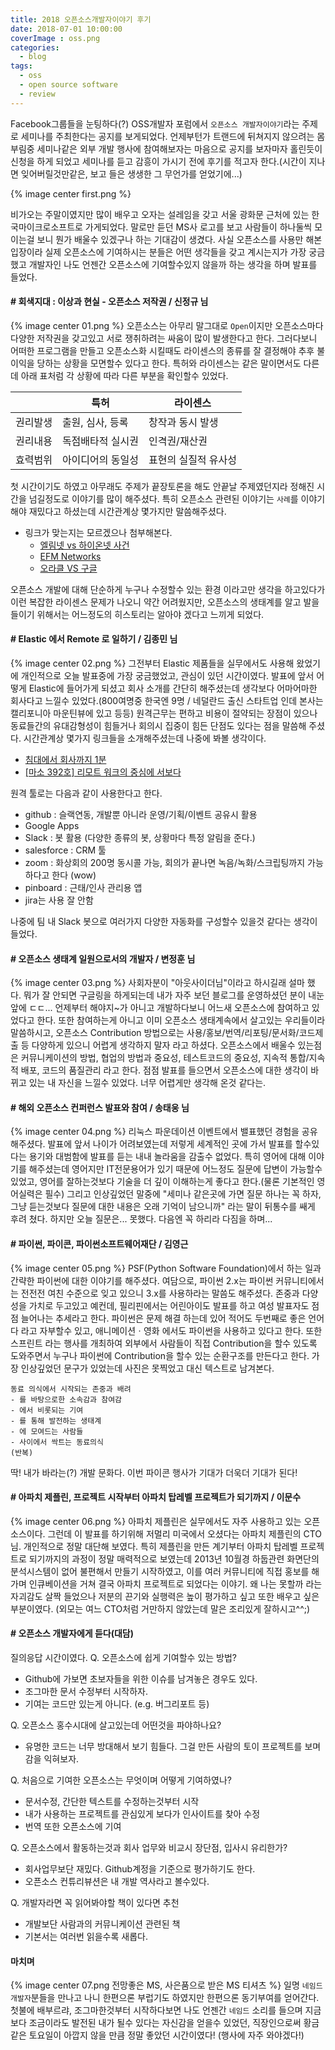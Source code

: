 ```yaml
---
title: 2018 오픈소스개발자이야기 후기
date: 2018-07-01 10:00:00
coverImage : oss.png
categories:
  - blog
tags:
  - oss
  - open source software
  - review
---
```

Facebook그룹들을 눈팅하다(?) OSS개발자 포럼에서 `오픈소스 개발자이야기`라는 주제로 세미나를 주최한다는 공지를 보게되었다. 언제부턴가 트랜드에 뒤쳐지지 않으려는 몸부림중 세미나같은 외부 개발 행사에 참여해보자는 마음으로 공지를 보자마자 홀린듯이 신청을 하게 되었고<!-- more --> 세미나를 듣고 감흥이 가시기 전에 후기를 적고자 한다.(시간이 지나면 잊어버릴것만같은, 보고 들은 생생한 그 무언가를 얻었기에...)

{% image center first.png %}

비가오는 주말이였지만 많이 배우고 오자는 설레임을 갖고 서울 광화문 근처에 있는 한국마이크로소프트로 가게되었다. 말로만 듣던 MS사 로고를 보고 사람들이 하나둘씩 모이는걸 보니 뭔가 배울수 있겠구나 하는 기대감이 생겼다. 사실 오픈소스를 사용만 해본 입장이라 실제 오픈소스에 기여하시는 분들은 어떤 생각들을 갖고 계시는지가 가장 궁금했고 개발자인 나도 언젠간 오픈소스에 기여할수있지 않을까 하는 생각을 하며 발표를 들었다.

#### # 회색지대 : 이상과 현실 - 오픈소스 저작권 / 신정규 님
{% image center 01.png %}
오픈소스는 아무리 말그대로 `Open`이지만 오픈소스마다 다양한 저작권을 갖고있고 서로 쟁취하려는 싸움이 많이 발생한다고 한다. 그러다보니 어떠한 프로그램을 만들고 오픈소스화 시킬때도 라이센스의 종류를 잘 결정해야 추후 불이익을 당하는 상황을 모면할수 있다고 한다. 특허와 라이센스는 같은 말이면서도 다른데 아래 표처럼 각 상황에 따라 다른 부분을 확인할수 있었다.

| | 특허 | 라이센스 |
| --- | --- | --- |
| 권리발생 | 출원, 심사, 등록 | 창작과 동시 발생 |
| 권리내용 | 독점배타적 실시권 | 인격권/재산권 |
| 효력범위 | 아이디어의 동일성 | 표현의 실질적 유사성 |

첫 시간이기도 하였고 아무래도 주제가 끝장토론을 해도 안끝날 주제였던지라 정해진 시간을 넘길정도로 이야기를 많이 해주셨다. 특히 오픈소스 관련된 이야기는 `사례`를 이야기 해야 재밌다고 하셨는데 시간관계상 몇가지만 말씀해주셨다.
- 링크가 맞는지는 모르겠으나 첨부해본다.
  - [엘림넷 vs 하이온넷 사건](https://ko.wikipedia.org/wiki/%EC%97%98%EB%A6%BC%EB%84%B7%EA%B3%BC_%ED%95%98%EC%9D%B4%EC%98%A8%EB%84%B7_%EC%82%AC%EA%B1%B4)
  - [EFM Networks](https://namu.wiki/w/EFM%20%EB%84%A4%ED%8A%B8%EC%9B%8D%EC%8A%A4#s-3.3)
  - [오라클 VS 구글](https://www.oss.kr/oss_guide/show/5a251739-761d-4199-a2ce-a6103f6b7ca0)

오픈소스 개발에 대해 단순하게 누구나 수정할수 있는 환경 이라고만 생각을 하고있다가 이런 복잡한 라이센스 문제가 나오니 약간 어려웠지만, 오픈소스의 생태계를 알고 발을 들이기 위해서는 어느정도의 히스토리는 알아야 겠다고 느끼게 되었다.

#### # Elastic 에서 Remote 로 일하기 / 김종민 님
{% image center 02.png %}
그전부터 Elastic 제품들을 실무에서도 사용해 왔었기에 개인적으로 오늘 발표중에 가장 궁금했었고, 관심이 있던 시간이였다. 발표에 앞서 어떻게 Elastic에 들어가게 되셨고 회사 소개를 간단히 해주셨는데 생각보다 어마어마한 회사다고 느낄수 있었다.(800여명중 한국엔 9명 / 네덜란드 출신 스타트업 인데 본사는 캘리포니아 마운틴뷰에 있고 등등)
원격근무는 편하고 비용이 절약되는 장점이 있으나 동료들간의 유대감형성이 힘들거나 회의시 집중이 힘든 단점도 있다는 점을 말씀해 주셨다. 
시간관계상 몇가지 링크들을 소개해주셨는데 나중에 봐볼 생각이다.
- [침대에서 회사까지 1분](https://www.youtube.com/watch?v=dx65VsvWsuM)
- [[마소 392호] 리모트 워크의 중심에 서보다](http://it.chosun.com/site/data/html_dir/2018/05/03/2018050385084.html)

원격 툴로는 다음과 같이 사용한다고 한다.
- github : 슬랙연동, 개발뿐 아니라 운영/기획/이벤트 공유시 활용
- Google Apps
- Slack : 봇 활용 (다양한 종류의 봇, 상황마다 특정 알림을 준다.)
- salesforce : CRM 툴
- zoom : 화상회의 200명 동시콜 가능, 회의가 끝나면 녹음/녹화/스크립팅까지 가능하다고 한다 (wow)
- pinboard : 근태/인사 관리용 앱
- jira는 사용 잘 안함

나중에 팀 내 Slack 봇으로 여러가지 다양한 자동화를 구성할수 있을것 같다는 생각이 들었다.

#### # 오픈소스 생태계 일원으로서의 개발자 / 변정훈 님
{% image center 03.png %}
사회자분이 "아웃사이더님"이라고 하시길래 설마 했다. 뭐가 잘 안되면 구글링을 하게되는데 내가 자주 보던 블로그를 운영하셨던 분이 내눈앞에 ㄷㄷ...
언제부터 해야지~가 아니고 개발하다보니 어느새 오픈소스에 참여하고 있었다고 한다. 또한 참여하는게 아니고 이미 오픈소스 생태계속에서 살고있는 우리들이라 말씀하시고, 오픈소스 Contribution 방법으로는 사용/홍보/번역/리포팅/문서화/코드제출 등 다양하게 있으니 어렵게 생각하지 말자 라고 하셨다. 오픈소스에서 배울수 있는점은 커뮤니케이션의 방법, 협업의 방법과 중요성, 테스트코드의 중요성, 지속적 통합/지속적 배포, 코드의 품질관리 라고 한다. 
점점 발표를 들으면서 오픈소스에 대한 생각이 바뀌고 있는 내 자신을 느낄수 있었다. 너무 어렵게만 생각해 온것 같다는.

#### # 해외 오픈소스 컨퍼런스 발표와 참여 / 송태웅 님
{% image center 04.png %}
리눅스 파운데이션 이벤트에서 밸표했던 경험을 공유해주셨다. 발표에 앞서 나이가 어려보였는데 저렇게 세계적인 곳에 가서 발표를 할수있다는 용기와 대범함에 발표를 듣는 내내 놀라움을 감출수 없었다.
특히 영어에 대해 이야기를 해주셨는데 영어지만 IT전문용어가 있기 때문에 어느정도 질문에 답변이 가능할수 있었고, 영어를 잘하는것보다 기술을 더 깊이 이해하는게 좋다고 한다.(물론 기본적인 영어실력은 필수) 그리고 인상깊었던 말중에 "세미나 같은곳에 가면 질문 하나는 꼭 하자, 그냥 듣는것보다 질문에 대한 내용은 오래 기억이 남으니까" 라는 말이 뒤통수를 쌔게 후려 쳤다. 하지만 오늘 질문은... 못했다. 다음엔 꼭 하리라 다짐을 하며...

#### # 파이썬, 파이콘, 파이썬소프트웨어재단  / 김영근
{% image center 05.png %}
PSF(Python Software Foundation)에서 하는 일과 간략한 파이썬에 대한 이야기를 해주셨다.
여담으로, 파이썬 2.x는 파이썬 커뮤니티에서는 전전전 여친 수준으로 잊고 있으니 3.x를 사용하라는 말씀도 해주셨다. 존중과 다양성을 가치로 두고있고 예컨데, 필리핀에서는 어린아이도 발표를 하고 여성 발표자도 점점 늘어나는 추세라고 한다. 파이썬은 문제 해결 하는데 있어 적어도 두번째로 좋은 언어다 라고 자부할수 있고, 애니메이션ㆍ영화 에서도 파이썬을 사용하고 있다고 한다. 또한 스프린트 라는 행사를 개최하여 외부에서 사람들이 직접 Contribution을 할수 있도록 도와주면서 누구나 파이썬에 Contribution을 할수 있는 순환구조를 만든다고 한다.
가장 인상깊었던 문구가 있었는데 사진은 못찍었고 대신 텍스트로 남겨본다.
```
동료 의식에서 시작되는 존중과 배려
- 를 바탕으로한 소속감과 참여감
- 에서 비롯되는 기여
- 를 통해 발전하는 생태계
- 에 모여드는 사람들
- 사이에서 싹트는 동료의식
(반복)
```
딱! 내가 바라는(?) 개발 문화다. 이번 파이콘 행사가 기대가 더욱더 기대가 된다!

#### # 아파치 제플린, 프로젝트 시작부터 아파치 탑레벨 프로젝트가 되기까지 / 이문수
{% image center 06.png %}
아파치 제플린은 실무에서도 자주 사용하고 있는 오픈소스이다. 그런데 이 발표를 하기위해 저멀리 미국에서 오셨다는 아파치 제플린의 CTO님. 개인적으로 정말 대단해 보였다. 특히 제플린을 만든 계기부터 아파치 탑레벨 프로젝트로 되기까지의 과정이 정말 매력적으로 보였는데 2013년 10월경 하둡관련 화면단의 분석시스템이 없어 불편해서 만들기 시작하였고, 이를 여러 커뮤니티에 직접 홍보를 해가며 인큐베이션을 거쳐 결국 아파치 프로젝트로 되었다는 이야기.
왜 나는 못할까 라는 자괴감도 살짝 들었으나 저분의 끈기와 실행력은 높이 평가하고 싶고 또한 배우고 싶은 부분이였다. (외모는 여느 CTO처럼 거만하지 않았는데 말은 조리있게 잘하시고^^;)

#### # 오픈소스 개발자에게 듣다(대담)
질의응답 시간이였다.
Q. 오픈소스에 쉽게 기여할수 있는 방법?
- Github에 가보면 초보자들을 위한 이슈를 남겨놓은 경우도 있다.
- 조그마한 문서 수정부터 시작하자.
- 기여는 코드만 있는게 아니다. (e.g. 버그리포트 등)

Q. 오픈소스 홍수시대에 살고있는데 어떤것을 파야하나요?
- 유명한 코드는 너무 방대해서 보기 힘들다. 그걸 만든 사람의 토이 프로젝트를 보며 감을 익혀보자.

Q. 처음으로 기여한 오픈소스는 무엇이며 어떻게 기여하였나?
- 문서수정, 간단한 텍스트를 수정하는것부터 시작
- 내가 사용하는 프로젝트를 관심있게 보다가 인사이트를 찾아 수정
- 번역 또한 오픈소스에 기여

Q. 오픈소스에서 활동하는것과 회사 업무와 비교시 장단점, 입사시 유리한가?
- 회사업무보단 재밌다. Github계정을 기준으로 평가하기도 한다.
- 오픈소스 컨튜리뷰션은 내 개발 역사라고 볼수있다.

Q. 개발자라면 꼭 읽어봐야할 책이 있다면 추천
- 개발보단 사람과의 커뮤니케이션 관련된 책
- 기본서는 여러번 읽을수록 새롭다.

#### 마치며
{% image center 07.png 전망좋은 MS, 사은품으로 받은 MS 티셔츠 %}
일명 `네임드 개발자`분들을 만나고 나니 한편으론 부럽기도 하였지만 한편으론 동기부여를 얻어간다. 첫불에 배부르랴, 조그마한것부터 시작하다보면 나도 언젠간 `네임드` 소리를 들으며 지금보다 조금이라도 발전된 내가 될수 있다는 자신감을 얻을수 있었던, 직장인으로써 황금같은 토요일이 아깝지 않을 만큼 정말 좋았던 시간이였다! (행사에 자주 와야겠다!)